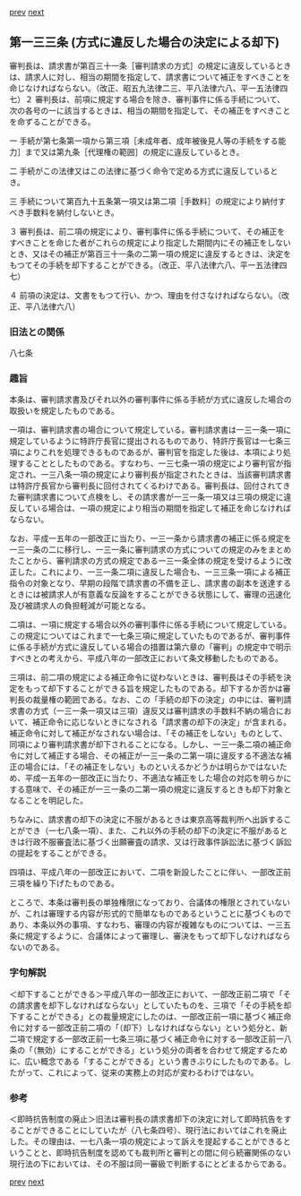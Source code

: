 [prev](/specific/markdowns/特許法/192_Mp-Ch_6-At_132.md)
[next](/specific/markdowns/特許法/194_Mp-Ch_6-At_133_2.md)
## 第一三三条 (方式に違反した場合の決定による却下)
審判長は、請求書が第百三十一条［審判請求の方式］の規定に違反しているときは、請求人に対し、相当の期間を指定して、請求書について補正をすべきことを命じなければならない。（改正、昭五九法律二三、平八法律六八、平一五法律四七）２ 審判長は、前項に規定する場合を除き、審判事件に係る手続について、次の各号の一に該当するときは、相当の期間を指定して、その補正をすべきことを命ずることができる。

一 手続が第七条第一項から第三項［未成年者、成年被後見人等の手続をする能力］まで又は第九条［代理権の範囲］の規定に違反しているとき。

二 手続がこの法律又はこの法律に基づく命令で定める方式に違反しているとき。

三 手続について第百九十五条第一項又は第二項［手数料］の規定により納付すべき手数料を納付しないとき。

３ 審判長は、前二項の規定により、審判事件に係る手続について、その補正をすべきことを命じた者がこれらの規定により指定した期間内にその補正をしないとき、又はその補正が第百三十一条の二第一項の規定に違反するときは、決定をもつてその手続を却下することができる。（改正、平八法律六八、平一五法律四七）

４ 前項の決定は、文書をもつて行い、かつ、理由を付さなければならない。（改正、平八法律六八）


### 旧法との関係
八七条

### 趣旨
本条は、審判請求書及びそれ以外の審判事件に係る手続が方式に違反した場合の取扱いを規定したものである。

一項は、審判請求書の場合について規定している。審判請求書は一三一条一項に規定しているように特許庁長官に提出されるものであり、特許庁長官は一七条三項によりこれを処理できるものであるが、審判官を指定した後は、本項により処理することとしたものである。すなわち、一三七条一項の規定により審判官が指定され、一三八条一項の規定により審判長が指定されたときは、当該審判請求書は特許庁長官から審判長に回付されてくるわけである。審判長は、回付されてきた審判請求書について点検をし、その請求書が一三一条一項又は三項の規定に違反している場合は、一項の規定により相当の期間を指定して補正を命じなければならない。

なお、平成一五年の一部改正に当たり、一三一条から請求書の補正に係る規定を一三一条の二に移行し、一三一条に審判請求の方式についての規定のみをまとめたことから、審判請求の方式の規定である一三一条全体の規定を受けるように改正した。これにより、一三一条二項に違反した場合も、一三三条一項による補正指令の対象となり、早期の段階で請求書の不備を正し、請求書の副本を送達するときには被請求人が有意義な反論をすることができる状態にして、審理の迅速化及び被請求人の負担軽減が可能となる。

二項は、一項に規定する場合以外の審判事件に係る手続について規定している。この規定についてはこれまで一七条三項に規定していたものであるが、審判事件に係る手続が方式に違反している場合の措置は第六章の「審判」の規定中で明示すべきとの考えから、平成八年の一部改正において条文移動したものである。

三項は、前二項の規定による補正命令に従わないときは、審判長はその手続を決定をもって却下することができる旨を規定したものである。却下するか否かは審判長の裁量権の範囲である。なお、この「手続の却下の決定」の中には、審判請求書の方式（一三一条一項又は三項）違反又は審判請求の手数料不納の場合において、補正命令に応じないときになされる「請求書の却下の決定」が含まれる。補正命令に対して補正がなされない場合は、「その補正をしない」ものとして、同項により審判請求書が却下されることになる。しかし、一三一条二項の補正命令に対して補正する場合、その補正が一三一条の二第一項に違反する不適法な補正の場合には、「その補正をしない」ものといえるかどうかは明らかではないため、平成一五年の一部改正に当たり、不適法な補正をした場合の対応を明らかにする意味で、その補正が一三一条の二第一項の規定に違反するときも却下対象となることを明記した。

ちなみに、請求書の却下の決定に不服があるときは東京高等裁判所へ出訴することができ（一七八条一項）、また、これ以外の手続の却下の決定に不服があるときは行政不服審査法に基づく出願審査の請求、又は行政事件訴訟法に基づく訴訟の提起をすることができる。

四項は、平成八年の一部改正において、二項を新設したことに伴い、一部改正前三項を繰り下げたものである。

ところで、本条は審判長の単独権限になっており、合議体の権限とされていないが、これは審理する内容が形式的で簡単なものであるということに基づくものであり、本条以外の事項、すなわち、審理の内容が複雑なものについては、一三五条に規定するように、合議体によって審理し、審決をもって却下しなければならないのである。


### 字句解説
＜却下することができる＞平成八年の一部改正において、一部改正前二項で「その請求書を却下しなければならない」としていたものを、三項で「その手続を却下することができる」との裁量規定にしたのは、一部改正前一項に基づく補正命令に対する一部改正前二項の「（却下）しなければならない」という処分と、新二項で規定する一部改正前一七条三項に基づく補正命令に対する一部改正前一八条の「（無効）にすることができる」という処分の両者を合わせて規定するために、広い概念である「することができる」という書きぶりにしたものである。したがって、これによって、従来の実務上の対応が変わるわけではない。


### 参考
＜即時抗告制度の廃止＞旧法は審判長の請求書却下の決定に対して即時抗告をすることができることにしていたが（八七条四号）、現行法においてはこれを廃止した。その理由は、一七八条一項の規定によって訴えを提起することができるということと、即時抗告制度を認めても裁判所と審判との間に何ら続審関係のない現行法の下においては、その不服は同一審級で判断するにとどまるからである。


[prev](/specific/markdowns/特許法/192_Mp-Ch_6-At_132.md)
[next](/specific/markdowns/特許法/194_Mp-Ch_6-At_133_2.md)